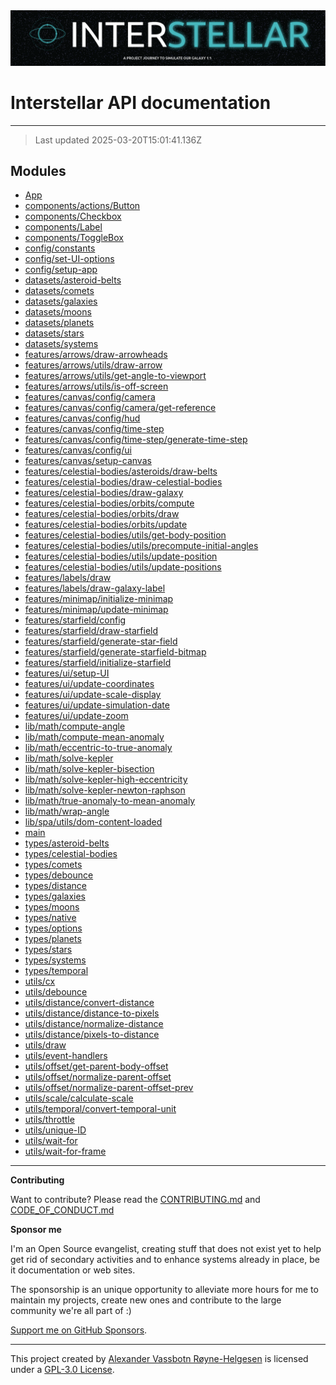 <div><img alt="SPECCER logo" src="https://raw.githubusercontent.com/phun-ky/interstellar/main/public/interstellar-header.png" style="max-height:120px;"/></div>

# Interstellar API documentation

---

> Last updated 2025-03-20T15:01:41.136Z

## Modules

- [App](App.md)
- [components/actions/Button](components/actions/Button.md)
- [components/Checkbox](components/Checkbox.md)
- [components/Label](components/Label.md)
- [components/ToggleBox](components/ToggleBox.md)
- [config/constants](config/constants.md)
- [config/set-UI-options](config/set-UI-options.md)
- [config/setup-app](config/setup-app.md)
- [datasets/asteroid-belts](datasets/asteroid-belts.md)
- [datasets/comets](datasets/comets.md)
- [datasets/galaxies](datasets/galaxies.md)
- [datasets/moons](datasets/moons.md)
- [datasets/planets](datasets/planets.md)
- [datasets/stars](datasets/stars.md)
- [datasets/systems](datasets/systems.md)
- [features/arrows/draw-arrowheads](features/arrows/draw-arrowheads.md)
- [features/arrows/utils/draw-arrow](features/arrows/utils/draw-arrow.md)
- [features/arrows/utils/get-angle-to-viewport](features/arrows/utils/get-angle-to-viewport.md)
- [features/arrows/utils/is-off-screen](features/arrows/utils/is-off-screen.md)
- [features/canvas/config/camera](features/canvas/config/camera.md)
- [features/canvas/config/camera/get-reference](features/canvas/config/camera/get-reference.md)
- [features/canvas/config/hud](features/canvas/config/hud.md)
- [features/canvas/config/time-step](features/canvas/config/time-step.md)
- [features/canvas/config/time-step/generate-time-step](features/canvas/config/time-step/generate-time-step.md)
- [features/canvas/config/ui](features/canvas/config/ui.md)
- [features/canvas/setup-canvas](features/canvas/setup-canvas.md)
- [features/celestial-bodies/asteroids/draw-belts](features/celestial-bodies/asteroids/draw-belts.md)
- [features/celestial-bodies/draw-celestial-bodies](features/celestial-bodies/draw-celestial-bodies.md)
- [features/celestial-bodies/draw-galaxy](features/celestial-bodies/draw-galaxy.md)
- [features/celestial-bodies/orbits/compute](features/celestial-bodies/orbits/compute.md)
- [features/celestial-bodies/orbits/draw](features/celestial-bodies/orbits/draw.md)
- [features/celestial-bodies/orbits/update](features/celestial-bodies/orbits/update.md)
- [features/celestial-bodies/utils/get-body-position](features/celestial-bodies/utils/get-body-position.md)
- [features/celestial-bodies/utils/precompute-initial-angles](features/celestial-bodies/utils/precompute-initial-angles.md)
- [features/celestial-bodies/utils/update-position](features/celestial-bodies/utils/update-position.md)
- [features/celestial-bodies/utils/update-positions](features/celestial-bodies/utils/update-positions.md)
- [features/labels/draw](features/labels/draw.md)
- [features/labels/draw-galaxy-label](features/labels/draw-galaxy-label.md)
- [features/minimap/initialize-minimap](features/minimap/initialize-minimap.md)
- [features/minimap/update-minimap](features/minimap/update-minimap.md)
- [features/starfield/config](features/starfield/config.md)
- [features/starfield/draw-starfield](features/starfield/draw-starfield.md)
- [features/starfield/generate-star-field](features/starfield/generate-star-field.md)
- [features/starfield/generate-starfield-bitmap](features/starfield/generate-starfield-bitmap.md)
- [features/starfield/initialize-starfield](features/starfield/initialize-starfield.md)
- [features/ui/setup-UI](features/ui/setup-UI.md)
- [features/ui/update-coordinates](features/ui/update-coordinates.md)
- [features/ui/update-scale-display](features/ui/update-scale-display.md)
- [features/ui/update-simulation-date](features/ui/update-simulation-date.md)
- [features/ui/update-zoom](features/ui/update-zoom.md)
- [lib/math/compute-angle](lib/math/compute-angle.md)
- [lib/math/compute-mean-anomaly](lib/math/compute-mean-anomaly.md)
- [lib/math/eccentric-to-true-anomaly](lib/math/eccentric-to-true-anomaly.md)
- [lib/math/solve-kepler](lib/math/solve-kepler.md)
- [lib/math/solve-kepler-bisection](lib/math/solve-kepler-bisection.md)
- [lib/math/solve-kepler-high-eccentricity](lib/math/solve-kepler-high-eccentricity.md)
- [lib/math/solve-kepler-newton-raphson](lib/math/solve-kepler-newton-raphson.md)
- [lib/math/true-anomaly-to-mean-anomaly](lib/math/true-anomaly-to-mean-anomaly.md)
- [lib/math/wrap-angle](lib/math/wrap-angle.md)
- [lib/spa/utils/dom-content-loaded](lib/spa/utils/dom-content-loaded.md)
- [main](main.md)
- [types/asteroid-belts](types/asteroid-belts.md)
- [types/celestial-bodies](types/celestial-bodies.md)
- [types/comets](types/comets.md)
- [types/debounce](types/debounce.md)
- [types/distance](types/distance.md)
- [types/galaxies](types/galaxies.md)
- [types/moons](types/moons.md)
- [types/native](types/native.md)
- [types/options](types/options.md)
- [types/planets](types/planets.md)
- [types/stars](types/stars.md)
- [types/systems](types/systems.md)
- [types/temporal](types/temporal.md)
- [utils/cx](utils/cx.md)
- [utils/debounce](utils/debounce.md)
- [utils/distance/convert-distance](utils/distance/convert-distance.md)
- [utils/distance/distance-to-pixels](utils/distance/distance-to-pixels.md)
- [utils/distance/normalize-distance](utils/distance/normalize-distance.md)
- [utils/distance/pixels-to-distance](utils/distance/pixels-to-distance.md)
- [utils/draw](utils/draw.md)
- [utils/event-handlers](utils/event-handlers.md)
- [utils/offset/get-parent-body-offset](utils/offset/get-parent-body-offset.md)
- [utils/offset/normalize-parent-offset](utils/offset/normalize-parent-offset.md)
- [utils/offset/normalize-parent-offset-prev](utils/offset/normalize-parent-offset-prev.md)
- [utils/scale/calculate-scale](utils/scale/calculate-scale.md)
- [utils/temporal/convert-temporal-unit](utils/temporal/convert-temporal-unit.md)
- [utils/throttle](utils/throttle.md)
- [utils/unique-ID](utils/unique-ID.md)
- [utils/wait-for](utils/wait-for.md)
- [utils/wait-for-frame](utils/wait-for-frame.md)

---

**Contributing**

Want to contribute? Please read the
[CONTRIBUTING.md](https://github.com/phun-ky/interstellar/blob/main/CONTRIBUTING.md)
and
[CODE_OF_CONDUCT.md](https://github.com/phun-ky/interstellar/blob/main/CODE_OF_CONDUCT.md)

**Sponsor me**

I'm an Open Source evangelist, creating stuff that does not exist yet to help
get rid of secondary activities and to enhance systems already in place, be it
documentation or web sites.

The sponsorship is an unique opportunity to alleviate more hours for me to
maintain my projects, create new ones and contribute to the large community
we're all part of :)

[Support me on GitHub Sponsors](https://github.com/sponsors/phun-ky).

---

This project created by [Alexander Vassbotn Røyne-Helgesen](http://phun-ky.net)
is licensed under a
[GPL-3.0 License](https://choosealicense.com/licenses/gpl-3.0/).
